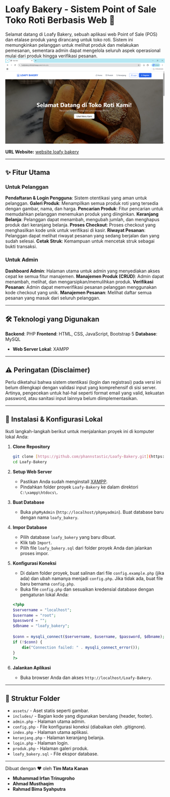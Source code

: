 # Loafy Bakery - Sistem Point of Sale Toko Roti Berbasis Web 🍞

Selamat datang di Loafy Bakery, sebuah aplikasi web Point of Sale (POS) dan etalase produk yang dirancang untuk toko roti. Sistem ini memungkinkan pelanggan untuk melihat produk dan melakukan pemesanan, sementara admin dapat mengelola seluruh aspek operasional mulai dari produk hingga verifikasi pesanan.
![Screenshot Loafy Bakery](deploy/deploy-website.png)

**URL Website:** [website loafy bakery](https://loafybakery.infinityfreeapp.com)

---

## ✨ Fitur Utama

### Untuk Pelanggan
**Pendaftaran & Login Pengguna**: Sistem otentikasi yang aman untuk pelanggan.
**Galeri Produk**: Menampilkan semua produk roti yang tersedia dengan gambar, nama, dan harga.
**Pencarian Produk**: Fitur pencarian untuk memudahkan pelanggan menemukan produk yang diinginkan. 
**Keranjang Belanja**: Pelanggan dapat menambah, mengubah jumlah, dan menghapus produk dari keranjang belanja.
**Proses Checkout**: Proses checkout yang menghasilkan kode unik untuk verifikasi di kasir.
**Riwayat Pesanan**: Pelanggan dapat melihat riwayat pesanan yang sedang berjalan dan yang sudah selesai.
**Cetak Struk**: Kemampuan untuk mencetak struk sebagai bukti transaksi.

### Untuk Admin
**Dashboard Admin**: Halaman utama untuk admin yang menyediakan akses cepat ke semua fitur manajemen. 
**Manajemen Produk (CRUD)**: Admin dapat menambah, melihat, dan mengarsipkan/memulihkan produk.
**Verifikasi Pesanan**: Admin dapat memverifikasi pesanan pelanggan menggunakan kode checkout yang unik.
**Manajemen Pesanan**: Melihat daftar semua pesanan yang masuk dari seluruh pelanggan.

---

## 🛠️ Teknologi yang Digunakan

**Backend**: PHP 
**Frontend**: HTML, CSS, JavaScript, Bootstrap 5 
**Database**: MySQL 
* **Web Server Lokal**: XAMPP

---

## ⚠️ Peringatan (Disclaimer)
Perlu diketahui bahwa sistem otentikasi (login dan registrasi) pada versi ini belum dilengkapi dengan validasi input yang komprehensif di sisi server. Artinya, pengecekan untuk hal-hal seperti format email yang valid, kekuatan password, atau sanitasi input lainnya belum diimplementasikan.

---

## 🚀 Instalasi & Konfigurasi Lokal

Ikuti langkah-langkah berikut untuk menjalankan proyek ini di komputer lokal Anda:

1.  **Clone Repository**
    ```bash
    git clone [https://github.com/phannstastic/Loafy-Bakery.git](https://github.com/phannstastic/Loafy-Bakery.git)
    cd Loafy-Bakery
    ```

2.  **Setup Web Server**
    * Pastikan Anda sudah menginstall [XAMPP](https://www.apachefriends.org/index.html).
    * Pindahkan folder proyek `Loafy-Bakery` ke dalam direktori `C:\xampp\htdocs\`.

3.  **Buat Database**
    * Buka `phpMyAdmin` (`http://localhost/phpmyadmin`).
    Buat database baru dengan nama `loafy_bakery`.

4.  **Impor Database**
    * Pilih database `loafy_bakery` yang baru dibuat.
    * Klik tab `Import`.
    * Pilih file `loafy_bakery.sql` dari folder proyek Anda dan jalankan proses impor.

5.  **Konfigurasi Koneksi**
    * Di dalam folder proyek, buat salinan dari file `config.example.php` (jika ada) dan ubah namanya menjadi `config.php`. Jika tidak ada, buat file baru bernama `config.php`.
    * Buka file `config.php` dan sesuaikan kredensial database dengan pengaturan lokal Anda:
    ```php
    <?php
    $servername = "localhost";
    $username = "root";
    $password = "";
    $dbname = "loafy_bakery";

    $conn = mysqli_connect($servername, $username, $password, $dbname);
    if (!$conn) {
        die("Connection failed: " . mysqli_connect_error());
    }
    ?>
    ```

6.  **Jalankan Aplikasi**
    * Buka browser Anda dan akses `http://localhost/Loafy-Bakery`.

---

## 📂 Struktur Folder
* `assets/` - Aset statis seperti gambar.
* `includes/` - Bagian kode yang digunakan berulang (header, footer).
* `admin.php` - Halaman utama admin.
* `config.php` - File konfigurasi koneksi (diabaikan oleh .gitignore).
* `index.php` - Halaman utama aplikasi.
* `keranjang.php` - Halaman keranjang belanja.
* `login.php` - Halaman login.
* `produk.php` - Halaman galeri produk.
* `loafy_bakery.sql` - File ekspor database.

---

Dibuat dengan ❤️ oleh **Tim Mata Kanan**
* **Muhammad Irfan Trinugroho**
* **Ahmad Musthaqim**
* **Rahmad Bima Syahputra**
